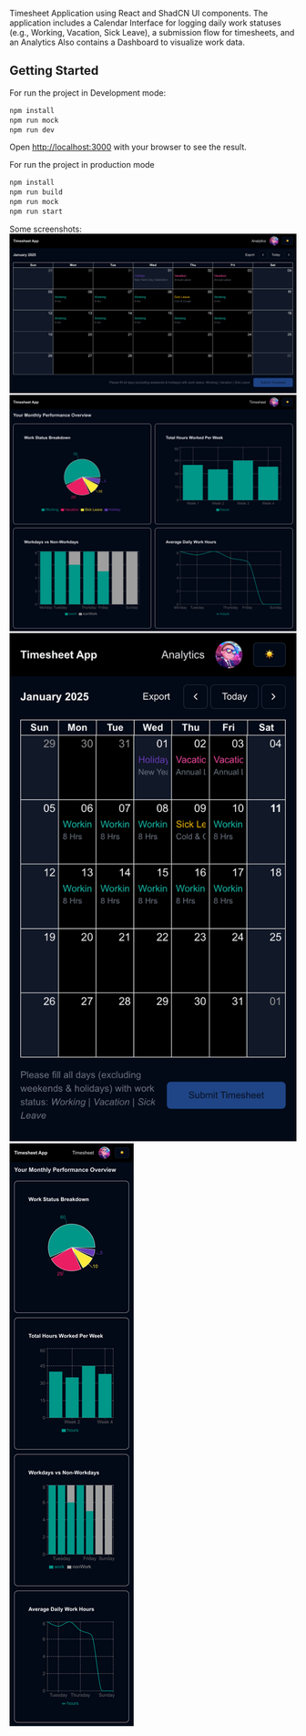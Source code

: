 Timesheet Application using React and ShadCN UI components. The
application includes a Calendar Interface for logging daily work statuses (e.g.,
Working, Vacation, Sick Leave), a submission flow for timesheets, and an Analytics
Also contains a Dashboard to visualize work data. 

## Getting Started

For run the project in Development mode:

```bash
npm install
npm run mock
npm run dev
```

Open [http://localhost:3000](http://localhost:3000) with your browser to see the result.


For run the project in production mode
```bash
npm install
npm run build
npm run mock
npm run start
```

Some screenshots:
![timesheet-desktop](https://github.com/abhilashlohar/timesheet-application/blob/main/screenshots/timesheet-desktop.png)
![analytics-desktop](https://github.com/abhilashlohar/timesheet-application/blob/main/screenshots/analytics-desktop.png)
![timesheet-mobile](https://github.com/abhilashlohar/timesheet-application/blob/main/screenshots/timesheet-mobile.png)
![analytics-mobile](https://github.com/abhilashlohar/timesheet-application/blob/main/screenshots/analytics-mobile.png)

